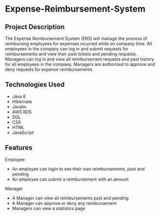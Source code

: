 # Expense-Reimbursement-System

## Project Description

The Expense Reimbursement System (ERS) will manage the process of reimbursing employees for expenses incurred while on company time. All employees in the company can log in and submit requests for reimbursements and view their past tickets and pending requests. Managers can log in and view all reimbursement requests and past history for all employees in the company. Managers are authorized to approve and deny requests for expense reimbursements.

## Technologies Used

* Java 8
* Hibernate
* Javalin
* AWS RDS
* SQL
* CSS
* HTML
* JavaScript

## Features

Employee
  * An employee can login to see their own reimbursements, past and pending
  * An employee can submit a reimbursement with an amount
  
Manager
  * A Manager can view all reimbursements past and pending
  * A Manager can approve or deny any reimbursement
  * Managers can view a statistics page
